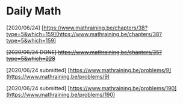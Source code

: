 # Daily Math

\[2020/06/24\] [https://www.mathraining.be/chapters/38?type=5&which=159](https://www.mathraining.be/chapters/38?type=5&which=159)

~~\[2020/06/24 DONE\] https://www.mathraining.be/chapters/35?type=5&which=228~~

\[2020/06/24 submitted\] [https://www.mathraining.be/problems/9](https://www.mathraining.be/problems/9)

\[2020/06/24 submitted\] [https://www.mathraining.be/problems/190](https://www.mathraining.be/problems/190)

